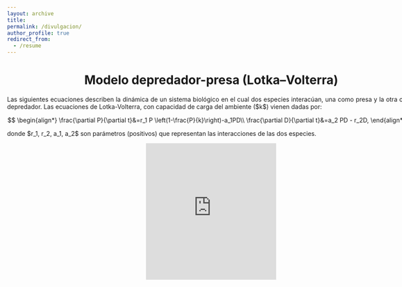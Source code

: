```yaml
---
layout: archive
title:
permalink: /divulgacion/
author_profile: true
redirect_from:
  - /resume
---
```


<!-- {% include base_path %} -->


<style>
body{
max-width: 1180px;
width: 98%;
margin: 0px auto;
/* background-color: #9ec3e8; Complementario/#e8c39e */
border-radius: 4px;
/* text-align: justify; */
}
h1{
text-align: center;
}
ul{
text-align: justify; 
}
ol{
text-align: justify;
/* .button {
background-color:#9ec3e8;
}  */
}
p{
text-align: justify;
/* .button {
background-color:#9ec3e8;
}  */
}
.center {margin:0 auto; text-align:center;}
</style>

# Modelo depredador-presa (Lotka–Volterra)
<p>Las siguientes ecuaciones describen la dinámica de un sistema biológico en el cual dos especies interacúan, una como presa y la otra como depredador. Las ecuaciones de Lotka-Volterra, con capacidad de carga del ambiente ($k$) vienen dadas por:</p>

$$
\begin{align*}
\frac{\partial P}{\partial t}&=r_1 P \left(1-\frac{P}{k}\right)-a_1PD\\
\frac{\partial D}{\partial t}&=a_2 PD - r_2D,
\end{align*}
$$

<p>donde $r_1, r_2, a_1, a_2$ son parámetros (positivos) que representan las interacciones de las dos especies.</p>

<div class="center">
<iframe width=auto height="315" src="https://phet.colorado.edu/sims/html/natural-selection/latest/natural-selection_es.html" title="YouTube video player" frameborder="0" allow="accelerometer; autoplay; clipboard-write; encrypted-media; gyroscope; picture-in-picture" allowfullscreen></iframe>
</div>